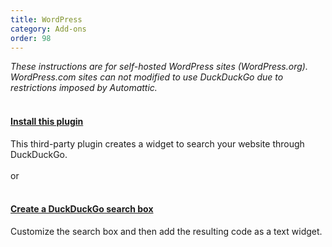 ```yaml
---
title: WordPress
category: Add-ons
order: 98
---
```

<em>These instructions are for self-hosted WordPress sites (WordPress.org). WordPress.com sites can not modified to use DuckDuckGo due to restrictions imposed by Automattic.</em><br>
 
<h4><a href="http://wordpress.org/extend/plugins/duckduckgo-search/">Install this plugin</a></h4>
This third-party plugin creates a widget to search your website through DuckDuckGo.<br>
 

<br>
or
<br><br><h4><a href="https://duckduckgo.com/search_box.html">Create a DuckDuckGo search box</a></h4>
Customize the search box and then add the resulting code as a text widget.
